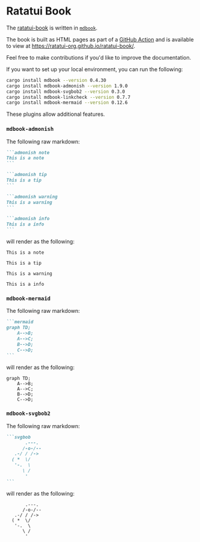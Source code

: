 # Ratatui Book

The [ratatui-book](https://github.com/ratatui-org/ratatui-book) is written in [`mdbook`](https://rust-lang.github.io/mdBook/).

The book is built as HTML pages as part of a [GitHub
Action](https://github.com/ratatui-org/ratatui-book/blob/main/.github/workflows/mdbook.yml) and is
available to view at <https://ratatui-org.github.io/ratatui-book/>.

Feel free to make contributions if you'd like to improve the documentation.

If you want to set up your local environment, you can run the following:

```bash
cargo install mdbook --version 0.4.30
cargo install mdbook-admonish --version 1.9.0
cargo install mdbook-svgbob2 --version 0.3.0
cargo install mdbook-linkcheck --version 0.7.7
cargo install mdbook-mermaid --version 0.12.6
```

These plugins allow additional features.

### `mdbook-admonish`

The following raw markdown:

````markdown
```admonish note
This is a note
```

```admonish tip
This is a tip
```

```admonish warning
This is a warning
```

```admonish info
This is a info
```
````

will render as the following:

```admonish note
This is a note
```

```admonish tip
This is a tip
```

```admonish warning
This is a warning
```

```admonish info
This is a info
```

### `mdbook-mermaid`

The following raw markdown:

````markdown
```mermaid
graph TD;
    A-->B;
    A-->C;
    B-->D;
    C-->D;
```
````

will render as the following:

```mermaid
graph TD;
    A-->B;
    A-->C;
    B-->D;
    C-->D;
```

### `mdbook-svgbob2`

The following raw markdown:

````markdown
```svgbob
       .---.
      /-o-/--
   .-/ / /->
  ( *  \/
   '-.  \
      \ /
       '
```
````

will render as the following:

```svgbob
       .---.
      /-o-/--
   .-/ / /->
  ( *  \/
   '-.  \
      \ /
       '
```
